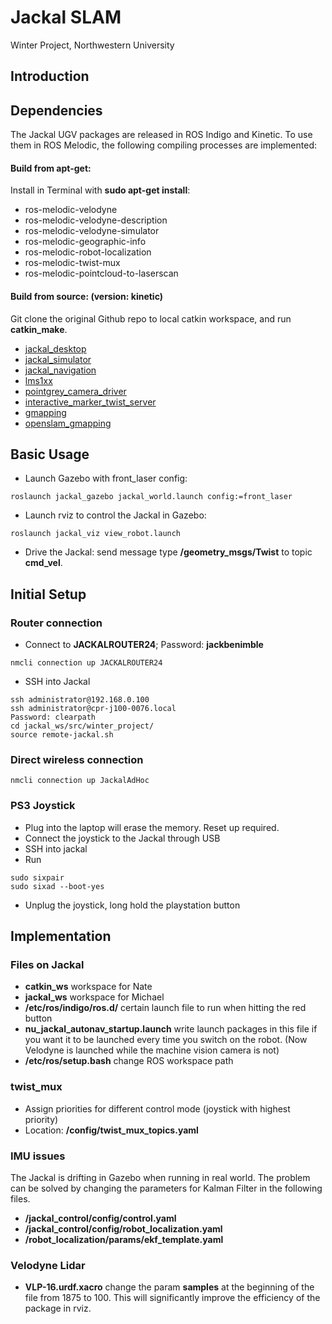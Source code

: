 # Jackal SLAM
Winter Project, Northwestern University

## Introduction


## Dependencies
The Jackal UGV packages are released in ROS Indigo and Kinetic. To use them in ROS Melodic, the following compiling processes are implemented:

#### Build from apt-get:
Install in Terminal with **sudo apt-get install**:
* ros-melodic-velodyne
* ros-melodic-velodyne-description
* ros-melodic-velodyne-simulator
* ros-melodic-geographic-info
* ros-melodic-robot-localization
* ros-melodic-twist-mux
* ros-melodic-pointcloud-to-laserscan

#### Build from source: (version: kinetic)
Git clone the original Github repo to local catkin workspace, and run **catkin_make**.
* [jackal_desktop](http://wiki.ros.org/jackal_desktop)
* [jackal_simulator](http://wiki.ros.org/jackal_simulator)
* [jackal_navigation](http://wiki.ros.org/jackal_navigation)
* [lms1xx](http://wiki.ros.org/LMS1xx)
* [pointgrey_camera_driver](http://wiki.ros.org/pointgrey_camera_driver)
* [interactive_marker_twist_server](http://wiki.ros.org/interactive_marker_twist_server)
* [gmapping](http://wiki.ros.org/gmapping)
* [openslam_gmapping](http://wiki.ros.org/openslam_gmapping)


## Basic Usage
* Launch Gazebo with front_laser config:
```
roslaunch jackal_gazebo jackal_world.launch config:=front_laser
```
* Launch rviz to control the Jackal in Gazebo:
```
roslaunch jackal_viz view_robot.launch
```
* Drive the Jackal: send message type **/geometry_msgs/Twist** to topic **cmd_vel**.


## Initial Setup
### Router connection
* Connect to **JACKALROUTER24**; Password: **jackbenimble**
```
nmcli connection up JACKALROUTER24
```
* SSH into Jackal
```
ssh administrator@192.168.0.100
ssh administrator@cpr-j100-0076.local
Password: clearpath
cd jackal_ws/src/winter_project/
source remote-jackal.sh
```

### Direct wireless connection
```
nmcli connection up JackalAdHoc
```

### PS3 Joystick
* Plug into the laptop will erase the memory. Reset up required.
* Connect the joystick to the Jackal through USB
* SSH into jackal
* Run
```
sudo sixpair
sudo sixad --boot-yes
```
* Unplug the joystick, long hold the playstation button


## Implementation
### Files on Jackal
* **catkin_ws** workspace for Nate
* **jackal_ws** workspace for Michael
* **/etc/ros/indigo/ros.d/** certain launch file to run when hitting the red button
* **nu_jackal_autonav_startup.launch** write launch packages in this file if you want it to be launched every time you switch on the robot. (Now Velodyne is launched while the machine vision camera is not)
* **/etc/ros/setup.bash** change ROS workspace path

### **twist_mux**
* Assign priorities for different control mode (joystick with highest priority)
* Location: **/config/twist_mux_topics.yaml**

### IMU issues
The Jackal is drifting in Gazebo when running in real world. The problem can be solved by changing the parameters for Kalman Filter in the following files.
* **/jackal_control/config/control.yaml**
* **/jackal_control/config/robot_localization.yaml**
* **/robot_localization/params/ekf_template.yaml**

### Velodyne Lidar
* **VLP-16.urdf.xacro** change the param **samples** at the beginning of the file from 1875 to 100. This will significantly improve the efficiency of the package in rviz.

